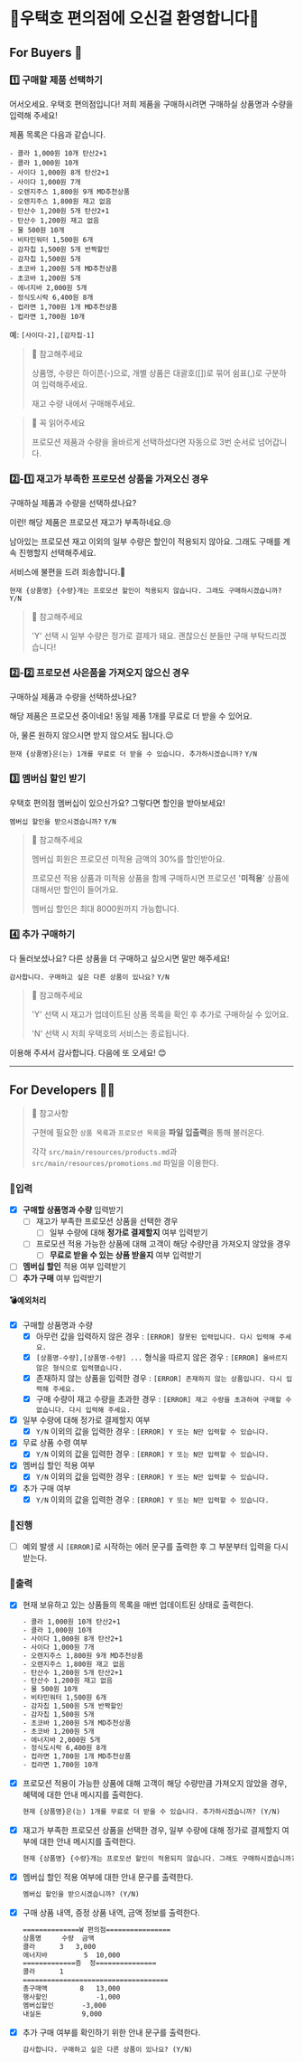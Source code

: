 # 🏪우택호 편의점에 오신걸 환영합니다🏪

## For Buyers 🛒

### 1️⃣ 구매할 제품 선택하기

어서오세요. 우택호 편의점입니다! 저희 제품을 구매하시려면 구매하실 상품명과 수량을 입력해 주세요!

제품 목록은 다음과 같습니다.

```angular2html
- 콜라 1,000원 10개 탄산2+1
- 콜라 1,000원 10개
- 사이다 1,000원 8개 탄산2+1
- 사이다 1,000원 7개
- 오렌지주스 1,800원 9개 MD추천상품
- 오렌지주스 1,800원 재고 없음
- 탄산수 1,200원 5개 탄산2+1
- 탄산수 1,200원 재고 없음
- 물 500원 10개
- 비타민워터 1,500원 6개
- 감자칩 1,500원 5개 반짝할인
- 감자칩 1,500원 5개
- 초코바 1,200원 5개 MD추천상품
- 초코바 1,200원 5개
- 에너지바 2,000원 5개
- 정식도시락 6,400원 8개
- 컵라면 1,700원 1개 MD추천상품
- 컵라면 1,700원 10개
```

예: `[사이다-2],[감자칩-1]`

> 📍 참고해주세요
>
> 상품명, 수량은 하이픈(-)으로, 개별 상품은 대괄호([])로 묶어 쉼표(,)로 구분하여 입력해주세요.
>
> 재고 수량 내에서 구매해주세요.

> 📍 꼭 읽어주세요
>
> 프로모션 제품과 수량을 올바르게 선택하셨다면 자동으로 3번 순서로 넘어갑니다.

### 2️⃣-1️⃣ 재고가 부족한 프로모션 상품을 가져오신 경우

구매하실 제품과 수량을 선택하셨나요?

이런! 해당 제품은 프로모션 재고가 부족하네요.😢

남아있는 프로모션 재고 이외의 일부 수량은 할인이 적용되지 않아요. 그래도 구매를 계속 진행할지 선택해주세요.

서비스에 불편을 드려 죄송합니다.🙏

`현재 {상품명} {수량}개는 프로모션 할인이 적용되지 않습니다. 그래도 구매하시겠습니까?` `Y/N`

> 📍 참고해주세요
>
> 'Y' 선택 시 일부 수량은 정가로 결제가 돼요. 괜찮으신 분들만 구매 부탁드리겠습니다!

### 2️⃣-2️⃣ 프로모션 사은품을 가져오지 않으신 경우

구매하실 제품과 수량을 선택하셨나요?

해당 제품은 프로모션 중이네요! 동일 제품 1개를 무료로 더 받을 수 있어요.

아, 물론 원하지 않으시면 받지 않으셔도 됩니다.😉

`현재 {상품명}은(는) 1개를 무료로 더 받을 수 있습니다. 추가하시겠습니까?` `Y/N`

### 3️⃣ 멤버십 할인 받기

우택호 편의점 멤버십이 있으신가요? 그렇다면 할인을 받아보세요!

`멤버십 할인을 받으시겠습니까?` `Y/N`

> 📍 참고해주세요
>
> 멤버십 회원은 프로모션 미적용 금액의 30%를 할인받아요.
>
> 프로모션 적용 상품과 미적용 상품을 함께 구매하시면 프로모션 '**미적용**' 상품에 대해서만 할인이 들어가요.
>
> 멤버십 할인은 최대 8000원까지 가능합니다.

### 4️⃣ 추가 구매하기

다 둘러보셨나요? 다른 상품을 더 구매하고 싶으시면 말만 해주세요!

`감사합니다. 구매하고 싶은 다른 상품이 있나요?` `Y/N`

> 📍 참고해주세요
>
> 'Y' 선택 시 재고가 업데이트된 상품 목록을 확인 후 추가로 구매하실 수 있어요.
>
> 'N' 선택 시 저희 우택호의 서비스는 종료됩니다.

이용해 주셔서 감사합니다. 다음에 또 오세요! 😊

---

## For Developers 👩‍💻

> 📍 참고사항
>
> 구현에 필요한 `상품 목록`과 `프로모션 목록`을 **파일 입출력**을 통해 불러온다.
>
> 각각 `src/main/resources/products.md`과 `src/main/resources/promotions.md` 파일을 이용한다.

### 💫입력

- [x] **구매할 상품명과 수량** 입력받기
    - [ ] 재고가 부족한 프로모션 상품을 선택한 경우
        - [ ] 일부 수량에 대해 **정가로 결제할지** 여부 입력받기
    - [ ] 프로모션 적용 가능한 상품에 대해 고객이 해당 수량만큼 가져오지 않았을 경우
        - [ ] **무료로 받을 수 있는 상품 받을지** 여부 입력받기
- [ ] **멤버십 할인** 적용 여부 입력받기
- [ ] **추가 구매** 여부 입력받기

#### 💣예외처리

- [x] 구매할 상품명과 수량
    - [x] 아무런 값을 입력하지 않은 경우 : `[ERROR] 잘못된 입력입니다. 다시 입력해 주세요.`
    - [x] `[상품명-수량],[상품명-수량] ...` 형식을 따르지 않은 경우 : `[ERROR] 올바르지 않은 형식으로 입력했습니다.`
    - [x] 존재하지 않는 상품을 입력한 경우 : `[ERROR] 존재하지 않는 상품입니다. 다시 입력해 주세요.`
    - [x] 구매 수량이 재고 수량을 초과한 경우 : `[ERROR] 재고 수량을 초과하여 구매할 수 없습니다. 다시 입력해 주세요.`
- [x] 일부 수량에 대해 정가로 결제할지 여부
    - [x] `Y/N` 이외의 값을 입력한 경우 : `[ERROR] Y 또는 N만 입력할 수 있습니다.`
- [x] 무료 상품 수령 여부
    - [x] `Y/N` 이외의 값을 입력한 경우 : `[ERROR] Y 또는 N만 입력할 수 있습니다.`
- [x] 멤버십 할인 적용 여부
    - [x] `Y/N` 이외의 값을 입력한 경우 : `[ERROR] Y 또는 N만 입력할 수 있습니다.`
- [x] 추가 구매 여부
    - [x] `Y/N` 이외의 값을 입력한 경우 : `[ERROR] Y 또는 N만 입력할 수 있습니다.`

### 💫진행

- [ ] 예외 발생 시 `[ERROR]`로 시작하는 에러 문구를 출력한 후 그 부분부터 입력을 다시 받는다.

### 💫출력

- [x] 현재 보유하고 있는 상품들의 목록을 매번 업데이트된 상태로 출력한다.
    ```dtd
    - 콜라 1,000원 10개 탄산2+1
    - 콜라 1,000원 10개
    - 사이다 1,000원 8개 탄산2+1
    - 사이다 1,000원 7개
    - 오렌지주스 1,800원 9개 MD추천상품
    - 오렌지주스 1,800원 재고 없음
    - 탄산수 1,200원 5개 탄산2+1
    - 탄산수 1,200원 재고 없음
    - 물 500원 10개
    - 비타민워터 1,500원 6개
    - 감자칩 1,500원 5개 반짝할인
    - 감자칩 1,500원 5개
    - 초코바 1,200원 5개 MD추천상품
    - 초코바 1,200원 5개
    - 에너지바 2,000원 5개
    - 정식도시락 6,400원 8개
    - 컵라면 1,700원 1개 MD추천상품
    - 컵라면 1,700원 10개
    ```
- [x] 프로모션 적용이 가능한 상품에 대해 고객이 해당 수량만큼 가져오지 않았을 경우, 혜택에 대한 안내 메시지를 출력한다.
    ```dtd
    현재 {상품명}은(는) 1개를 무료로 더 받을 수 있습니다. 추가하시겠습니까? (Y/N)
    ```
- [x] 재고가 부족한 프로모션 상품을 선택한 경우, 일부 수량에 대해 정가로 결제할지 여부에 대한 안내 메시지를 출력한다.
    ```dtd
    현재 {상품명} {수량}개는 프로모션 할인이 적용되지 않습니다. 그래도 구매하시겠습니까? (Y/N)
    ```
- [x] 멤버십 할인 적용 여부에 대한 안내 문구를 출력한다.
    ```dtd
    멤버십 할인을 받으시겠습니까? (Y/N)
    ```
- [x] 구매 상품 내역, 증정 상품 내역, 금액 정보를 출력한다.
    ```dtd
    ==============W 편의점================
    상품명		수량	금액
    콜라		3 	3,000
    에너지바         5 	10,000
    =============증	정===============
    콜라		1
    ====================================
    총구매액		8	13,000
    행사할인			-1,000
    멤버십할인		-3,000
    내실돈			 9,000
    ```
- [x] 추가 구매 여부를 확인하기 위한 안내 문구를 출력한다.
    ```dtd
    감사합니다. 구매하고 싶은 다른 상품이 있나요? (Y/N)
    ```
